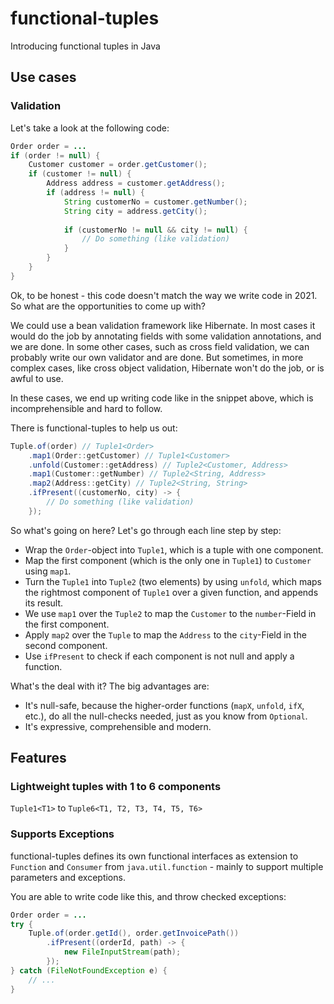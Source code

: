 # functional-tuples
Introducing functional tuples in Java

## Use cases
### Validation

Let's take a look at the following code:

```java
Order order = ...
if (order != null) {
    Customer customer = order.getCustomer();
    if (customer != null) {
        Address address = customer.getAddress();
        if (address != null) {
            String customerNo = customer.getNumber();
            String city = address.getCity();
            
            if (customerNo != null && city != null) {
                // Do something (like validation)
            }
        }
    }
}
```

Ok, to be honest - this code doesn't match the way we write code in 2021. So what are the opportunities 
to come up with?

We could use a bean validation framework like Hibernate. In most cases it would do the job by annotating
fields with some validation annotations, and we are done. In some other cases, such as cross field validation,
we can probably write our own validator and are done. But sometimes, in more complex cases, like cross object
validation, Hibernate won't do the job, or is awful to use.

In these cases, we end up writing code like in the snippet above, which is incomprehensible and hard to
follow.

There is functional-tuples to help us out:

```java
Tuple.of(order) // Tuple1<Order>
    .map1(Order::getCustomer) // Tuple1<Customer>
    .unfold(Customer::getAddress) // Tuple2<Customer, Address>
    .map1(Customer::getNumber) // Tuple2<String, Address>
    .map2(Address::getCity) // Tuple2<String, String>
    .ifPresent((customerNo, city) -> {
        // Do something (like validation)
    });
```

So what's going on here? Let's go through each line step by step:

* Wrap the `Order`-object into `Tuple1`, which is a tuple with one component.
* Map the first component (which is the only one in `Tuple1`) to `Customer` using `map1`.
* Turn the `Tuple1` into `Tuple2` (two elements) by using `unfold`, which maps the
    rightmost component of `Tuple1` over a given function, and appends its result.
* We use `map1` over the `Tuple2` to map the `Customer` to the `number`-Field
    in the first component.
* Apply `map2` over the `Tuple` to map the `Address` to the `city`-Field
    in the second component.
* Use `ifPresent` to check if each component is not null and apply a function.

What's the deal with it? The big advantages are:

* It's null-safe, because the higher-order functions (`mapX`, `unfold`, `ifX`, etc.),
    do all the null-checks needed, just as you know from `Optional`.
* It's expressive, comprehensible and modern.

## Features

### Lightweight tuples with 1 to 6 components

`Tuple1<T1>` to `Tuple6<T1, T2, T3, T4, T5, T6>`

### Supports Exceptions

functional-tuples defines its own functional interfaces as extension to `Function` 
and `Consumer` from `java.util.function` - mainly to support multiple parameters
and exceptions.

You are able to write code like this, and throw checked exceptions:

```java
Order order = ...
try {
    Tuple.of(order.getId(), order.getInvoicePath())
        .ifPresent((orderId, path) -> {
            new FileInputStream(path);
        });
} catch (FileNotFoundException e) {
    // ...
}
```
